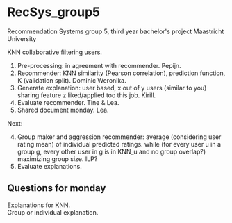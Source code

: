# RecSys_group5
Recommendation Systems group 5, third year bachelor's project Maastricht University

KNN collaborative filtering users.  

1. Pre-processing: in agreement with recommender. Pepijn.  
2. Recommender: KNN similarity (Pearson correlation), prediction function, K (validation split). Dominic  Weronika.  
3. Generate explanation: user based, x out of y users (similar to you) sharing feature z liked/applied too this job. Kirill.  
4. Evaluate recommender. Tine & Lea.
5. Shared document monday. Lea.

Next:

4. Group maker and aggression recommender: average (considering user rating mean) of individual predicted ratings. while (for every user u in a group g, every other user in g is in KNN_u and no group overlap?) maximizing group size. ILP?  
5. Evaluate explanations.


## Questions for monday
Explanations for KNN.  
Group or individual explanation.